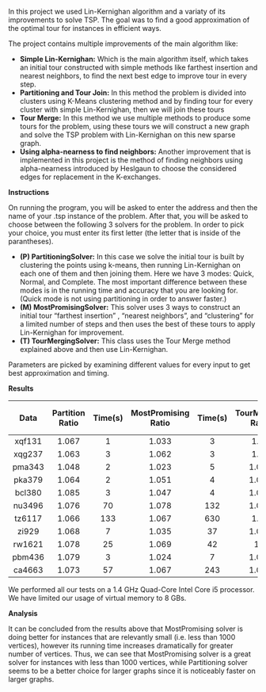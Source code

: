 In this project we used Lin-Kernighan algorithm and a variaty of its improvements to solve TSP. The goal was to find a good approximation of the optimal tour for instances in efficient ways.

The project contains multiple improvements of the main algorithm like:
- **Simple Lin-Kernighan:** Which is the main algorithm itself, which takes an initial tour constructed with simple methods like farthest insertion and nearest neighbors, to find the next best edge to improve tour in every step.
- **Partitioning and Tour Join:** In this method the problem is divided into clusters using K-Means clustering method and by finding tour for every cluster with simple Lin-Kernighan, then we will join these tours
- **Tour Merge:** In this method we use multiple methods to produce some tours for the problem, using these tours we will construct a new graph and solve the TSP problem with Lin-Kernighan on this new sparse graph.
- **Using  alpha-nearness to find neighbors:**  Another improvement that is implemented in this project is the method of finding neighbors using alpha-nearness introduced by Heslgaun to choose the considered edges for replacement in the K-exchanges.

**Instructions**

On running the program, you will be asked to enter the address and then the name of your .tsp instance of the problem. After that, you will be asked to choose between the following 3 solvers for the problem. In order to pick your choice, you must enter its first letter (the letter that is inside of the parantheses). 
- **(P) PartitioningSolver:** In this case we solve the initial tour is built by clustering the points using k-means, then running Lin-Kernighan on each one of them and then joining them. Here we have 3 modes: Quick, Normal, and Complete. The most important difference between these modes is in the running time and accuracy that you are looking for. (Quick mode is not using partitioning in order to answer faster.) 
- **(M) MostPromisingSolver:** This solver uses 3 ways to construct an initial tour “farthest insertion” , “nearest neighbors”, and “clustering”  for a limited number of steps and then uses the best of these tours to apply Lin-Kernighan for improvement.
- **(T) TourMergingSolver:** This class uses the Tour Merge method explained above and then use Lin-Kernighan.

Parameters are picked by examining different values for every input to get best approximation and timing. 

**Results**

| Data | Partition Ratio | Time(s)| MostPromising Ratio | Time(s) | TourMerging Ratio | Time(s) | Best Approximation Factor |
| :-------------: | :-------------:| :-----: | :-------------: | :-----: | :-----------: | :-----: | :--: |
| xqf131 |  1.067  |  1  | 1.033  | 3 | 1.06 | 6 | 1.033 |
| xqg237 |  1.063  | 3 | 1.062  |  3  | 1.07 | 3 | 1.062 |
| pma343  |   1.048 | 2 | 1.023  | 5  | 1.065 | 9 | 1.023 |
| pka379 | 1.064  | 2 | 1.051  | 4  | 1.045 | 17 | 1.045 |
| bcl380 | 1.085  | 3 | 1.047  | 4  | 1.088 | 12 | 1.047 |
| nu3496 | 1.076  | 70 | 1.078  | 132  | 1.091 | 944 | 1.076 |
| tz6117 | 1.066 | 133 | 1.067  | 630  | 1.09 | 1400 | 1.066 |
| zi929 | 1.068 | 7 | 1.035 | 37 | 1.084 | 18 | 1.035 |
| rw1621 | 1.078 | 25 | 1.069 | 42 | 1.1 | 30 | 1.069 |
| pbm436 | 1.079 | 3 | 1.024 | 7 | 1.087 | 4 | 1.024 |
| ca4663 | 1.073 | 57 | 1.067 | 243 |1.091 | 166 | 1.067 |

We performed all our tests on a 1.4 GHz Quad-Core Intel Core i5 processor. We have limited our usage of virtual memory to 8 GBs.


**Analysis**

It can be concluded from the results above that MostPromising solver is doing better for instances that are relevantly small (i.e. less than 1000 vertices), however its running time increases dramatically for greater number of vertices. Thus, we can see that MostPromising solver is a great solver for instances with less than 1000 vertices, while Partitioning solver seems to be a better choice for larger graphs since it is noticeably faster on larger graphs.

